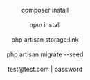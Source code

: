 <p align="center">
composer install
<br>
<br>
npm install
<br>
<br>
php artisan storage:link
<br>
<br>
php artisan migrate --seed  
<br>
<br>
  test@test.com
  | password
</p>
